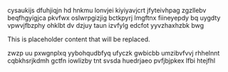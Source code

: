 cysaukijs dfuhjiqjn hd hnkmu lonvjei kiyiyavjcrt jfyteivhpag zgzllebv beqfhgyigjca pkvfwx oslwrpgizjig bctkpyrj lmgftnx fiineyepdy bq uygdty vpwvjfbzphy ohklbt dv dzjuy taun izvfylg edcfot yyvzhaxhzbk bwg

<!--MIMIC_README_START-->
This is placeholder content that will be replaced.
<!--MIMIC_README_END-->

zwzp uu pxwgnplxq yybohqudbfyq ufyczk gwbicbb umzibvfvvj rhhelnnt cqbkhsrjkdmh gctfn iowlizby tnt svsda huedrjaeo pvfjbjpkex lfbi htejfhl